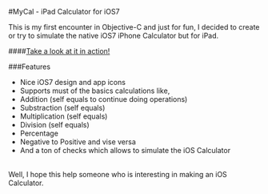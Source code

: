 #MyCal - iPad Calculator for iOS7


This is my first encounter in Objective-C and just for fun, I decided to create or try to simulate the native iOS7 iPhone Calculator but for iPad.

####[Take a look at it in action!](http://jorgedeveloper.com/blog/?p=112)


###Features
*	Nice iOS7 design and app icons
*	Supports must of the basics calculations like, 
*	Addition (self equals to continue doing operations)
*	Substraction (self equals)
*	Multiplication (self equals)
*	Division (self equals)
*	Percentage
*	Negative to Positive and vise versa
*	And a ton of checks which allows to simulate the iOS Calculator	

<br>
Well, I hope this help someone who is interesting in making an iOS Calculator.
